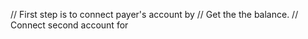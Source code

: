 // First step is to connect payer's account by
// Get the the balance.
// Connect second account for 
